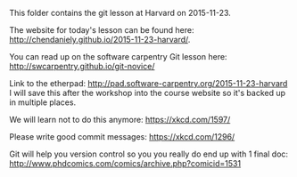 This folder contains the git lesson at Harvard on 2015-11-23.

The website for today's lesson can be found here: http://chendaniely.github.io/2015-11-23-harvard/.

You can read up on the software carpentry Git lesson here: http://swcarpentry.github.io/git-novice/

Link to the etherpad: http://pad.software-carpentry.org/2015-11-23-harvard
I will save this after the workshop into the course website so it's backed up in multiple places.

We will learn not to do this anymore: https://xkcd.com/1597/

Please write good commit messages: https://xkcd.com/1296/

Git will help you version control so you you really do end up with 1 final doc: http://www.phdcomics.com/comics/archive.php?comicid=1531

